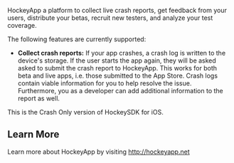 HockeyApp a platform to collect live crash reports, get feedback from your users, distribute your betas, recruit new testers, and analyze your test coverage.

The following features are currently supported:

 - **Collect crash reports:** If your app crashes, a crash log is written to the device's storage. If the user starts the app again, they will be asked asked to submit the crash report to HockeyApp. This works for both beta and live apps, i.e. those submitted to the App Store. Crash logs contain viable information for you to help resolve the issue. Furthermore, you as a developer can add additional information to the report as well.


This is the Crash Only version of HockeySDK for iOS.


## Learn More
Learn more about HockeyApp by visiting http://hockeyapp.net